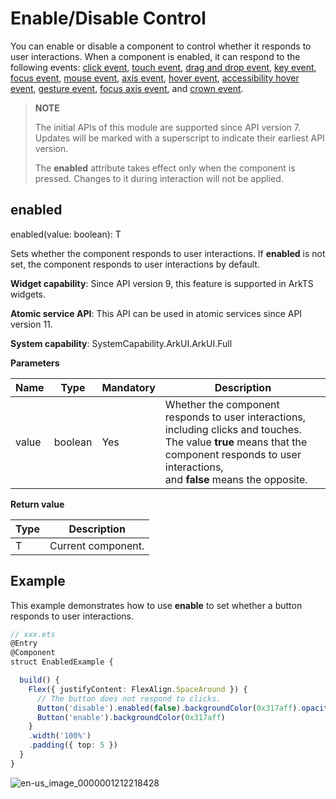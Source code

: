 # Enable/Disable Control
<!--Kit: ArkUI-->
<!--Subsystem: ArkUI-->
<!--Owner: @jiangtao92-->
<!--Designer: @piggyguy-->
<!--Tester: @songyanhong-->
<!--Adviser: @HelloCrease-->

You can enable or disable a component to control whether it responds to user interactions. When a component is enabled, it can respond to the following events: [click event](ts-universal-events-click.md), [touch event](ts-universal-events-touch.md), [drag and drop event](ts-universal-events-drag-drop.md), [key event](ts-universal-events-key.md), [focus event](ts-universal-focus-event.md), [mouse event](ts-universal-mouse-key.md), [axis event](ts-universal-events-axis.md), [hover event](ts-universal-events-hover.md), [accessibility hover event](ts-universal-accessibility-hover-event.md), [gesture event](ts-gesture-settings.md), [focus axis event](ts-universal-events-focus_axis.md), and [crown event](ts-universal-events-crown.md).

>  **NOTE**
>
>  The initial APIs of this module are supported since API version 7. Updates will be marked with a superscript to indicate their earliest API version.
>
>  The **enabled** attribute takes effect only when the component is pressed. Changes to it during interaction will not be applied.

## enabled

enabled(value: boolean): T

Sets whether the component responds to user interactions. If **enabled** is not set, the component responds to user interactions by default.

**Widget capability**: Since API version 9, this feature is supported in ArkTS widgets.

**Atomic service API**: This API can be used in atomic services since API version 11.

**System capability**: SystemCapability.ArkUI.ArkUI.Full

**Parameters**

| Name| Type   | Mandatory| Description                                                        |
| ------ | ------- | ---- | ------------------------------------------------------------ |
| value  | boolean | Yes  | Whether the component responds to user interactions, including clicks and touches. The value **true** means that the component responds to user interactions,<br>and **false** means the opposite.|

**Return value**

| Type| Description|
| -------- | -------- |
| T | Current component.|

## Example

This example demonstrates how to use **enable** to set whether a button responds to user interactions.

```ts
// xxx.ets
@Entry
@Component
struct EnabledExample {

  build() {
    Flex({ justifyContent: FlexAlign.SpaceAround }) {
      // The button does not respond to clicks.
      Button('disable').enabled(false).backgroundColor(0x317aff).opacity(0.4)
      Button('enable').backgroundColor(0x317aff)
    }
    .width('100%')
    .padding({ top: 5 })
  }
}
```

![en-us_image_0000001212218428](figures/en-us_image_0000001212218428.gif)
